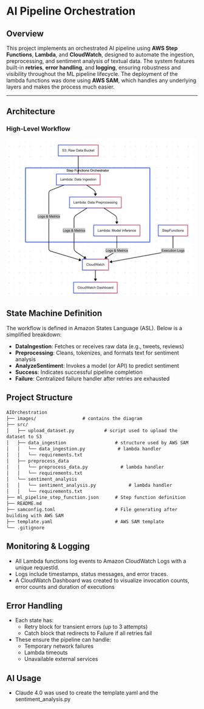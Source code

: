 # AI Pipeline Orchestration 

## Overview

This project implements an orchestrated AI pipeline using **AWS Step Functions**, **Lambda**, and **CloudWatch**, designed to automate the ingestion, preprocessing, and sentiment analysis of textual data. The system features built-in **retries**, **error handling**, and **logging**, ensuring robustness and visibility throughout the ML pipeline lifecycle. The deployment of the lambda functions was done using **AWS SAM**, which handles any underlying layers and makes the process much easier. 

---

## Architecture

### High-Level Workflow
![The Architecture Diagram](images/SystemsDesignDiagram.png)

## State Machine Definition

The workflow is defined in Amazon States Language (ASL). Below is a simplified breakdown:

- **DataIngestion**: Fetches or receives raw data (e.g., tweets, reviews)
- **Preprocessing**: Cleans, tokenizes, and formats text for sentiment analysis
- **AnalyzeSentiment**: Invokes a model (or API) to predict sentiment
- **Success**: Indicates successful pipeline completion
- **Failure**: Centralized failure handler after retries are exhausted

## Project Structure 
```
AIOrchestration
├── images/                 # contains the diagram
├── src/
│   ├── upload_dataset.py           # script used to upload the dataset to S3
│   ├── data_ingestion                  # structure used by AWS SAM
│   │   └── data_ingestion.py            # lambda handler 
│   │   └── requirements.txt  
│   ├── preprocess_data
│   │   └── preprocess_data.py            # lambda handler 
│   │   └── requirements.txt  
│   └── sentiment_analysis
│   │   └── sentiment_analysis.py            # lambda handler 
│   │   └── requirements.txt  
├── ml_pipeline_step_function.json      # Step function definition
├── README.md
├── samconfig.toml                      # File generating after building with AWS SAM
├── template.yaml                       # AWS SAM template
└── .gitignore
```

## Monitoring & Logging
- All Lambda functions log events to Amazon CloudWatch Logs with a unique requestId.
- Logs include timestamps, status messages, and error traces.
- A CloudWatch Dashboard was created to visualize invocation counts, error counts and duration of executions

## Error Handling 
- Each state has:
    - Retry block for transient errors (up to 3 attempts)
    - Catch block that redirects to Failure if all retries fail
- These ensure the pipeline can handle:
    - Temporary network failures
    - Lambda timeouts
    - Unavailable external services


## AI Usage 
- Claude 4.0 was used to create the template.yaml and the sentiment_analysis.py
